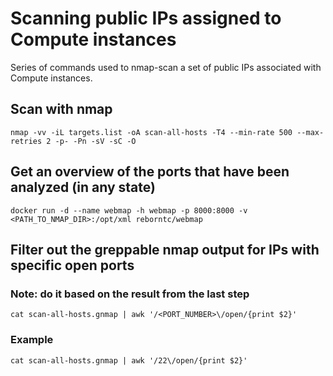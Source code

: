 
# Scanning public IPs assigned to Compute instances

Series of commands used to nmap-scan a set of public IPs associated with Compute instances.

## Scan with nmap

```shell
nmap -vv -iL targets.list -oA scan-all-hosts -T4 --min-rate 500 --max-retries 2 -p- -Pn -sV -sC -O
```

## Get an overview of the ports that have been analyzed (in  any state)

```shell
docker run -d --name webmap -h webmap -p 8000:8000 -v <PATH_TO_NMAP_DIR>:/opt/xml reborntc/webmap
```

## Filter out the greppable nmap output for IPs with specific open ports

### Note: do it based on the result from the last step

```shell
cat scan-all-hosts.gnmap | awk '/<PORT_NUMBER>\/open/{print $2}'
```

### Example

```shell
cat scan-all-hosts.gnmap | awk '/22\/open/{print $2}'
```

